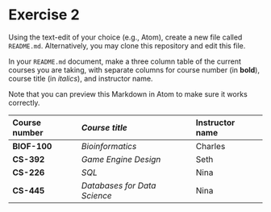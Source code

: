 # Exercise 2
Using the text-edit of your choice (e.g., Atom), create a new file called `README.md`. Alternatively, you may clone this repository and edit this file.

In your `README.md` document, make a three column table of the current courses you are taking, with separate columns for course number (in **bold**), course title (in _italics_), and instructor name.

Note that you can preview this Markdown in Atom to make sure it works correctly.

| **Course number** | _Course title_ | Instructor name |
| :-----------------|:---------------| :---------------|
| **BIOF-100**          | _Bioinformatics_ | Charles          |
| **CS-392**            | _Game Engine Design_ | Seth         |
| **CS-226**            | _SQL_           |   Nina |
| **CS-445**            | _Databases for Data Science_ | Nina |